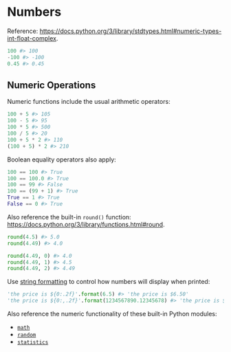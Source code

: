 # Numbers

Reference: https://docs.python.org/3/library/stdtypes.html#numeric-types-int-float-complex.

```python
100 #> 100
-100 #> -100
0.45 #> 0.45
```

## Numeric Operations

Numeric functions include the usual arithmetic operators:

```python
100 + 5 #> 105
100 - 5 #> 95
100 * 5 #> 500
100 / 5 #> 20
100 + 5 * 2 #> 110
(100 + 5) * 2 #> 210
```

Boolean equality operators also apply:

```python
100 == 100 #> True
100 == 100.0 #> True
100 == 99 #> False
100 == (99 + 1) #> True
True == 1 #> True
False == 0 #> True
```

Also reference the built-in `round()` function: https://docs.python.org/3/library/functions.html#round.

```python
round(4.5) #> 5.0
round(4.49) #> 4.0

round(4.49, 0) #> 4.0
round(4.49, 1) #> 4.5
round(4.49, 2) #> 4.49
```

Use [string formatting](https://docs.python.org/3.4/library/string.html#string-formatting) to control how numbers will display when printed:

```python
'the price is ${0:.2f}'.format(6.5) #> 'the price is $6.50'
'the price is ${0:,.2f}'.format(1234567890.12345678) #> 'the price is $1,234,567,890.12'
```

Also reference the numeric functionality of these built-in Python modules:

  + [`math`](../modules/math.md)
  + [`random`](../modules/random.md)
  + [`statistics`](../modules/statistics.md)

